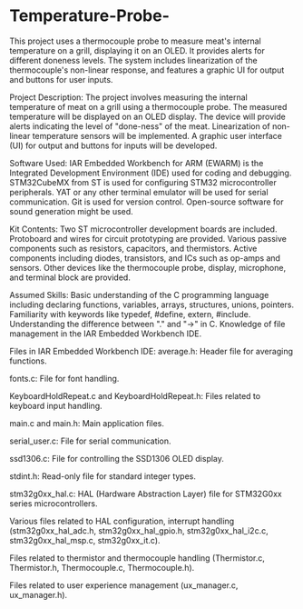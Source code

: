 # Temperature-Probe-
This project uses a thermocouple probe to measure meat's internal temperature on a grill, displaying it on an OLED. It provides alerts for different doneness levels. The system includes linearization of the thermocouple's non-linear response, and features a graphic UI for output and buttons for user inputs.

Project Description:
The project involves measuring the internal temperature of meat on a grill using a thermocouple probe.
The measured temperature will be displayed on an OLED display.
The device will provide alerts indicating the level of "done-ness" of the meat.
Linearization of non-linear temperature sensors will be implemented.
A graphic user interface (UI) for output and buttons for inputs will be developed.

Software Used:
IAR Embedded Workbench for ARM (EWARM) is the Integrated Development Environment (IDE) used for coding and debugging.
STM32CubeMX from ST is used for configuring STM32 microcontroller peripherals.
YAT or any other terminal emulator will be used for serial communication.
Git is used for version control.
Open-source software for sound generation might be used.

Kit Contents:
Two ST microcontroller development boards are included.
Protoboard and wires for circuit prototyping are provided.
Various passive components such as resistors, capacitors, and thermistors.
Active components including diodes, transistors, and ICs such as op-amps and sensors.
Other devices like the thermocouple probe, display, microphone, and terminal block are provided.

Assumed Skills:
Basic understanding of the C programming language including declaring functions, variables, arrays, structures, unions, pointers.
Familiarity with keywords like typedef, #define, extern, #include.
Understanding the difference between "." and "->" in C.
Knowledge of file management in the IAR Embedded Workbench IDE.

Files in IAR Embedded Workbench IDE:
average.h: Header file for averaging functions.

fonts.c: File for font handling.

KeyboardHoldRepeat.c and KeyboardHoldRepeat.h: Files related to keyboard input handling.

main.c and main.h: Main application files.

serial_user.c: File for serial communication.

ssd1306.c: File for controlling the SSD1306 OLED display.

stdint.h: Read-only file for standard integer types.

stm32g0xx_hal.c: HAL (Hardware Abstraction Layer) file for STM32G0xx series microcontrollers.

Various files related to HAL configuration, interrupt handling (stm32g0xx_hal_adc.h, stm32g0xx_hal_gpio.h, stm32g0xx_hal_i2c.c, stm32g0xx_hal_msp.c, stm32g0xx_it.c).

Files related to thermistor and thermocouple handling (Thermistor.c, Thermistor.h, Thermocouple.c, Thermocouple.h).

Files related to user experience management (ux_manager.c, ux_manager.h).
